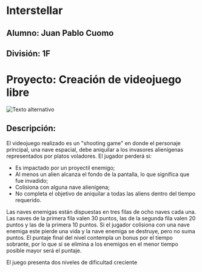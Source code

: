 # Interstellar

## Alumno: Juan Pablo Cuomo
## División: 1F

# Proyecto: Creación de videojuego libre

![Texto alternativo](ruta/a/la/imagen.jpg)


## Descripción:

El videojuego realizado es un "shooting game" en donde el personaje principal, una nave espacial, debe aniquilar a los invasores alienígenas representados por platos voladores.
El jugador perderá si:
- Es impactado por un proyectil enemigo;
- Al menos un alien alcanza el fondo de la pantalla, lo que significa que fue invadido;
- Colisiona con alguna nave alienígena;
- No completa el objetivo de aniquilar a todas las aliens dentro del tiempo requerido.

Las naves enemigas están dispuestas en tres filas de ocho naves cada una.
Las naves de la primera fila valen 30 puntos, las de la segunda fila valen 20 puntos y las de la primera 10 puntos.
Si el jugador colisiona con una nave enemiga este pierde una vida y la nave enemiga se destruye, pero no suma puntos.
El puntaje final del nivel contempla un bonus por el tiempo sobrante, por lo que si se elimina a los enemigos en el menor tiempo posible mayor será el puntaje.

El juego presenta dos niveles de dificultad creciente

